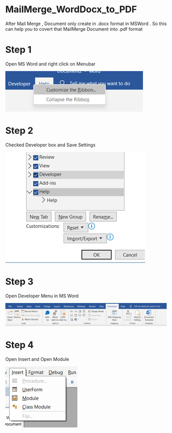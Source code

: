 # MailMerge_WordDocx_to_PDF

After Mail Merge , Document only create in .docx format in MSWord . So this can help you to covert that MailMerge Document into .pdf format

# Step 1

Open MS Word and right click on Menubar

![alt text](https://github.com/devamdoshi212/MailMerge_WordDocx_to_PDF/blob/main/instruction_with_screenshots/step1.png?raw=true)

# Step 2

Checked Developer box and Save Settings

![alt text](https://github.com/devamdoshi212/MailMerge_WordDocx_to_PDF/blob/main/instruction_with_screenshots/step2.png?raw=true)

# Step 3

Open Developer Menu in MS Word

![alt text](https://github.com/devamdoshi212/MailMerge_WordDocx_to_PDF/blob/main/instruction_with_screenshots/step3.png?raw=true)

# Step 4

Open Insert and Open Module

![alt text](https://github.com/devamdoshi212/MailMerge_WordDocx_to_PDF/blob/main/instruction_with_screenshots/step4.png?raw=true)
